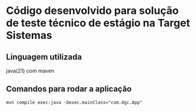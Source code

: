 # Código desenvolvido para solução de teste técnico de estágio na Target Sistemas
## Linguagem utilizada
java(21) com maven
## Comandos para rodar a aplicação
```
mvn compile exec:java -Dexec.mainClass="com.dgc.App"
```
